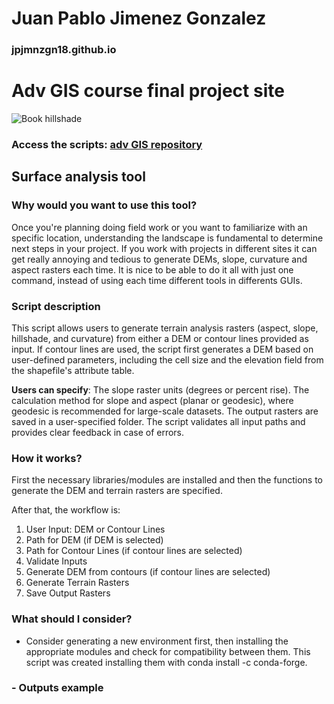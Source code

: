 # **Juan Pablo Jimenez Gonzalez**
### jpjmnzgn18.github.io
# **Adv GIS course final project site**
![Book hillshade](/assets/hillshade.jpg)
### Access the scripts: [adv GIS repository](https://github.com/jpjmnzgn18/GIS_Python.git)
## **Surface analysis tool**
### **Why would you want to use this tool?**
Once you're planning doing field work or you want to familiarize with an specific location, understanding the landscape is fundamental to determine next steps in your project. If you work with projects in different sites it can get really annoying and tedious to generate DEMs, slope, curvature and aspect rasters each time. It is nice to be able to do it all with just one command, instead of using each time different tools in differents GUIs.

### **Script description**
This script allows users to generate terrain analysis rasters (aspect, slope, hillshade, and curvature) from either a DEM or contour lines provided as input. If contour lines are used, the script first generates a DEM based on user-defined parameters, including the cell size and the elevation field from the shapefile's attribute table.

**Users can specify**:
The slope raster units (degrees or percent rise).
The calculation method for slope and aspect (planar or geodesic), where geodesic is recommended for large-scale datasets.
The output rasters are saved in a user-specified folder. The script validates all input paths and provides clear feedback in case of errors.

### **How it works?**

First the necessary libraries/modules are installed and then the functions to generate the DEM and terrain rasters are specified.

After that, the workflow is:

1. User Input: DEM or Contour Lines
2. Path for DEM (if DEM is selected)
3. Path for Contour Lines (if contour lines are selected)
4. Validate Inputs
5. Generate DEM from contours (if contour lines are selected)
6. Generate Terrain Rasters
7. Save Output Rasters

### What should I consider?
- Consider generating a new environment first, then installing the appropriate modules and check for compatibility between them. This script was created installing them with conda install -c conda-forge.

### - Outputs example

